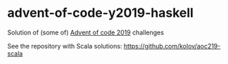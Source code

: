 # advent-of-code-y2019-haskell

Solution of (some of) [Advent of code 2019](https://adventofcode.com/2019) challenges

See the repository with Scala solutions: https://github.com/kolov/aoc219-scala
